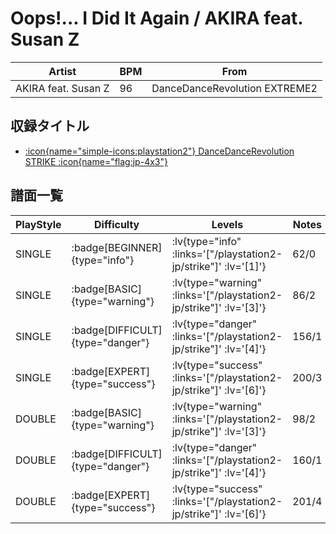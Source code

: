 # Oops!... I Did It Again / AKIRA feat. Susan Z

|Artist|BPM|From|
|------|---|----|
|AKIRA feat. Susan Z|96|DanceDanceRevolution EXTREME2|

## 収録タイトル

- [ :icon{name="simple-icons:playstation2"} DanceDanceRevolution STRIKE :icon{name="flag:jp-4x3"} ](/playstation2-jp/strike)

## 譜面一覧

|PlayStyle|Difficulty|Levels|Notes|Movie|
|---------|----------|------|-----|-----|
|SINGLE| :badge[BEGINNER]{type="info"} | :lv{type="info" :links='["/playstation2-jp/strike"]' :lv='[1]'} |62/0||
|SINGLE| :badge[BASIC]{type="warning"} | :lv{type="warning" :links='["/playstation2-jp/strike"]' :lv='[3]'} |86/2||
|SINGLE| :badge[DIFFICULT]{type="danger"} | :lv{type="danger" :links='["/playstation2-jp/strike"]' :lv='[4]'} |156/1||
|SINGLE| :badge[EXPERT]{type="success"} | :lv{type="success" :links='["/playstation2-jp/strike"]' :lv='[6]'} |200/3||
|DOUBLE| :badge[BASIC]{type="warning"} | :lv{type="warning" :links='["/playstation2-jp/strike"]' :lv='[3]'} |98/2||
|DOUBLE| :badge[DIFFICULT]{type="danger"} | :lv{type="danger" :links='["/playstation2-jp/strike"]' :lv='[4]'} |160/1||
|DOUBLE| :badge[EXPERT]{type="success"} | :lv{type="success" :links='["/playstation2-jp/strike"]' :lv='[6]'} |201/4||
